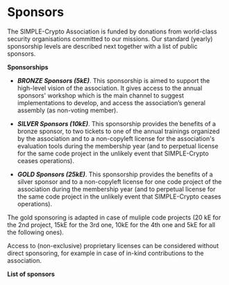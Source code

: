 # Sponsors

The SIMPLE-Crypto Association is funded by donations from world-class security organisations committed to our missions.
Our standard (yearly) sponsorship levels are described next together with a list of public sponsors. 

**Sponsorships**

* <strong><em>BRONZE Sponsors (5kE)</em></strong>. This sponsorship is aimed to support 
the high-level vision of the association. It gives access to the annual sponsors' workshop
which is the main channel to suggest implementations to develop, and access the association’s general assembly 
(as non-voting member).

* <strong><em>SILVER Sponsors (10kE)</em></strong>. This sponsorship provides the benefits of a bronze 
sponsor, to two tickets to one of the annual trainings organized by the association
and to a non-copyleft license for the association's evaluation tools during the membership year
(and to perpetual license for the same code project in the unlikely event that SIMPLE-Crypto ceases operations). 

* <strong><em>GOLD Sponsors (25kE)</em></strong>. This sponsorship provides the benefits of a 
silver sponsor and to a non-copyleft license for one code project of the association during the membership year
(and to perpetual license for the same code 
project in the unlikely event that SIMPLE-Crypto ceases operations). 

The gold sponsoring is adapted in case of muliple code projects (20 kE for the 2nd project,
15kE for the 3rd one, 10kE for the 4th one and 5kE for all the following ones). 

Access to (non-exclusive) proprietary licenses can be considered without direct sponsoring, 
for example in case of  in-kind contributions to the association. 


**List of sponsors**

<!-- **Former sponsors** -->
